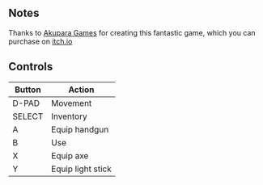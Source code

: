 ## Notes

Thanks to [Akupara Games](https://akuparagames.itch.io/repose) for creating this fantastic game, which you can purchase on [itch.io](https://akuparagames.itch.io/repose)


## Controls

| Button | Action            |
| ------ | ----------------- |
| D-PAD  | Movement          |
| SELECT | Inventory         |
| A      | Equip handgun     |
| B      | Use               |
| X      | Equip axe         |
| Y      | Equip light stick |

